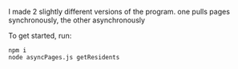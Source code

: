 I made 2 slightly different versions of the program. one pulls pages synchronously, the other asynchronously

To get started, run:
```
npm i
node asyncPages.js getResidents
```
